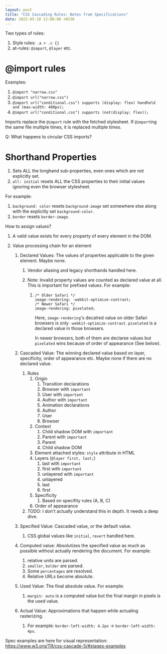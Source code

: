 ```yaml
---
layout: post
title: "CSS Cascading Rules: Notes from Specifications"
date: 2022-05-18 12:00:00 +0530
---
```


Two types of rules:

1. Style rules: `.a > .c {}`
2. at-rules: `@import`, `@layer` etc.

# @import rules

Examples:

1. `@import "narrow.css"`
2. `@import url("narrow.css")`
3. `@import url("conditional.css") supports (display: flex) handheld and (max-width: 400px);`
4. `@import url("conditional.css") supports (not(display: flex));`

Imports replace the `@import` rule with the fetched stylesheet. If `@import`ing the same file multiple times, it is replaced multiple times.

Q: What happens to circular CSS imports?

# Shorthand Properties

1. Sets ALL the longhand sub-properties, even ones which are not explicitly set.
2. `all: initial` resets ALL the CSS properties to their initial values ignoring even the browser stylesheet.

For example:

1. `background: color` resets `background-image` set somewhere else along with the explicitly set `background-color`.
2. `border` resets `border-image`.

How to assign values?

1. A valid value exists for every property of every element in the DOM.
2. Value processing chain for an element

   1. Declared Values: The values of properties applicable to the given element. Maybe none.

      1. Vendor aliasing and legacy shorthands handled here.
      2. Note: Invalid property values are counted as declared value at all. This is important for prefixed values. For example:

         1. ```
            /* Older Safari */
            image-rendering: -webkit-optimize-contrast;
            /* Newer Safari */
            image-rendering: pixelated;
            ```

            Here, `image-rendering`'s decalred value on older Safari browsers is only `-webkit-optimize-contrast`. `pixelated` is a declared value in those browsers.

            In newer browsers, both of them are declaree values but `pixelated` wins because of order of appearance (See below).

   2. Cascaded Value: The winning declared value based on layer, specificity, order of appearance etc. Maybe none if there are no declared value.
      1. Rules
         1. Origin
            1. Transition declarations
            2. Browser with `important`
            3. User with `important`
            4. Author with `important`
            5. Animation declarations
            6. Author
            7. User
            8. Browser
         2. Context
            1. Child shadow DOM with `important`
            2. Parent with `important`
            3. Parent
            4. Child shadow DOM
         3. Element attached styles: `style` attribute in HTML
         4. Layers (`@layer first, last;`)
            1. last with `important`
            2. first with `important`
            3. unlayered with `important`
            4. unlayered
            5. last
            6. first
         5. Specificity
            1. Based on specifity rules (A, B, C)
         6. Order of appearance
      2. TODO: I don't actually understand this in depth. It needs a deep dive.
   3. Specified Value: Cascaded value, or the default value.
      1. CSS global values like `initial`, `revert` handled here.
   4. Computed value: Absolutizes the specified value as much as possible without actually rendering the document. For example:
      1. relative units are parsed.
      2. `smaller`, `bolder` are parsed.
      3. Some `percentages` are resolved.
      4. Relative URLs become absolute.
   5. Used Value: The final absolute value. For example:
      1. `margin: auto` is a computed value but the final margin in pixels is the used value.
   6. Actual Value: Approximations that happen while actualing rasterizing.
      1. For example: `border-left-width: 4.2px` -> `border-left-width: 4px`.

Spec examples are here for visual representation: https://www.w3.org/TR/css-cascade-5/#stages-examples
